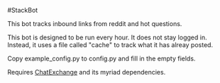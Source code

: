#StackBot

This bot tracks inbound links from reddit and hot questions.

This bot is designed to be run every hour. It does not stay logged in. Instead, it uses a file called "cache" to track what it has alreay posted.

Copy example_config.py to config.py and fill in the empty fields.

Requires [ChatExchange](https://github.com/Manishearth/ChatExchange) and its myriad dependencies.